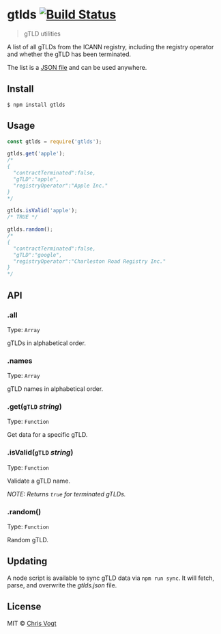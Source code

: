 # gtlds [![Build Status](https://travis-ci.org/chrisvogt/gtlds.svg?branch=master)](https://travis-ci.org/chrisvogt/gtlds)

> gTLD utilities

A list of all gTLDs from the ICANN registry, including the registry operator and whether the gTLD has been terminated.

The list is a [JSON file](gtlds.json) and can be used anywhere.


## Install

```
$ npm install gtlds
```


## Usage

```js
const gtlds = require('gtlds');

gtlds.get('apple');
/*
{
  "contractTerminated":false,
  "gTLD":"apple",
  "registryOperator":"Apple Inc."
}
*/

gtlds.isValid('apple');
/* TRUE */

gtlds.random();
/*
{
  "contractTerminated":false,
  "gTLD":"google",
  "registryOperator":"Charleston Road Registry Inc."
}
*/
```


## API

### .all

Type: `Array`

gTLDs in alphabetical order.

### .names

Type: `Array`

gTLD names in alphabetical order.

### .get(`gTLD` _string_)

Type: `Function`

Get data for a specific gTLD.

### .isValid(`gTLD` _string_)

Type: `Function`

Validate a gTLD name.

_NOTE: Returns `true` for terminated gTLDs._

### .random()

Type: `Function`

Random gTLD.


## Updating

A node script is available to sync gTLD data via `npm run sync`. It will fetch, parse, and overwrite the _gtlds.json_ file.


## License

MIT © [Chris Vogt](https://www.chrisvogt.me)
